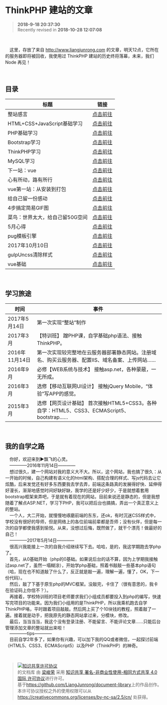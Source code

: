 # ThinkPHP 建站的文章
>  **2018-9-18 20:37:30**  
> Recently revised in **2018-10-28 12:07:08**

<br>

&emsp;这里，存放了来自 http://www.liangjunrong.com 的文章，明天12点，它所在的服务器即将被回收，我使用过 ThinkPHP 建站的历史终将落幕，未来，我们 Node 再见！

<br>

## 目录

| 标题                            | 链接                |
| ------------------------------- | ------------------- |
| 整站感言                        | [点击前往](./02.md) |
| HTML+CSS+JavaScript基础学习     | [点击前往](./03.md) |
| PHP基础学习                     | [点击前往](./04.md) |
| Bootstrap学习                   | [点击前往](./05.md) |
| ThinkPHP学习                    | [点击前往](./06.md) |
| MySQL学习                       | [点击前往](./07.md) |
| 下一站：vue                     | [点击前往](./08.md) |
| 心有所动，路有所行              | [点击前往](./09.md) |
| vue第一站：从安装到打包         | [点击前往](./10.md) |
| 给自己留一份感动                | [点击前往](./11.md) |
| 4步搞定简易GIF图                | [点击前往](./12.md) |
| 菜鸟：世界太大，给自己留50G空间 | [点击前往](./13.md) |
| 5月心得                         | [点击前往](./14.md) |
| pug模板引擎                     | [点击前往](./15.md) |
| 2017年10月10日                  | [点击前往](./16.md) |
| gulpUncss清除样式               | [点击前往](./17.md) |
| vue基础                         | [点击前往](./18.md) |

<br>

## 学习旅途
| 时间           | 事件                                                                                            |
| -------------- | ----------------------------------------------------------------------------------------------- |
| 2017年5月14日  | 第一次实现“整站”制作                                                                          |
| 2017年3月      | 【特训班】 蹭PHP课，自学基础php语法、接触ThinkPHP。                                             |
| 2016年11月14日 | 第一次实现较完整地在云服务器部署静态网站。注册域名、购买云服务器、配置IIS、域名备案、上传网站…… |
| 2016年9月      | 必修【WEB系统与技术】 接触asp.net，各种蒙蔽，一无所成。                                         |
| 2016年3月      | 选修【移动互联网UI设计】 接触jQuery Mobile，“体验”写APP的感觉。                               |
| 2015年3月      | 选修【网页设计基础】 首次接触HTML5+CSS3。各种自学：HTML5、CSS3、ECMAScript5、bootstrap……        |

<br>

## 我的自学之路
&emsp;你好，欢迎来到►飘飞的心灵。  
&emsp;————2016年11月14日————  
&emsp;想过很久，建一个网站对我的意义大不大。所以，这个网站，我也搞了很久：从一开始的时候，自己构建有语义化的html架构、搭配合理的样式、写js代码去让它炫酷，后来发觉还有好多东西要我去学去弄，前端这条路真的发展得好快、延伸得好漫长，渐渐地感觉时间好缺好缺，我学的还是好少好少，于是就想着套用bootstrap框架来弄吧，于是就有着现在的网站，目前来说还是静态的，但是我想随着了解点ASP.NET，学习下PHP，我可以把后台也搞搞，弄出一个真正意义上的整站。  
&emsp;一个人，大二开始，就慢慢地琢磨前端的东东，还ok，有时沉迷CSS样式中，学校没有很好的导师，但是网络上的各位前端前辈都是吾师；没有伙伴，但是每一次的自学都使我感到愉悦。从来，没想过后悔，既然做了，就干个漂亮！做最好的自己！  
&emsp;————2017年5月14日————  
&emsp;很高兴我能接上一次的自我介绍继续写下去。哈哈，是的，我这学期跑去学php了。  
&emsp;首先，从0基础开始（php的0基础。如果说后台的话不算，因为上学期我接触过asp.net了，虽然一塌糊涂），开始学php基础，照着书敲敲一些基本php语句（哈，现在也不知道敲了什么了，反正就是敲一遍，理解一遍，懂了，OK，下一份代码）。  
&emsp;然后，敲了下基于原生php的MVC框架。没敲完，卡住了（很有意思的，我卡在验证码上你信不？）。  
&emsp;再接着，学校特训班的项目老师要求我们小组成员都要投入到php的编写，快速写完项目的功能来。因为我们小组用的是ThinkPHP，所以我乘机跑去自学ThinkPHP咯，平时跟着项目敲敲。然后网上买了个10块钱的教程，照着敲了一遍。接着就是动手，把我原先的静态网站拿过来，分模块，修改。  
&emsp;最后，当当当当，我这个没有登录注册、不能留言、不能评论文章……只能后台管理添加文章的整站就出来啦！  
&emsp;————tips————  
&emsp;目前自学2年多了，如果你有兴趣，可以加下我的QQ或者微信，一起探讨前端（HTML5、CSS3、ECMAScript5）以及PHP（ThinkPHP）的神奇。  

<br>

> <a rel="license" href="http://creativecommons.org/licenses/by-nc-sa/4.0/"><img alt="知识共享许可协议" style="border-width:0" src="https://i.creativecommons.org/l/by-nc-sa/4.0/88x31.png" /></a><br /><span xmlns:dct="http://purl.org/dc/terms/" property="dct:title">  的文档库</span> 由 <a xmlns:cc="http://creativecommons.org/ns#" href="https://github.com/LiangJunrong/document-library" property="cc:attributionName" rel="cc:attributionURL">梁峻荣</a> 采用 <a rel="license" href="http://creativecommons.org/licenses/by-nc-sa/4.0/">知识共享 署名-非商业性使用-相同方式共享 4.0 国际 许可协议</a>进行许可。<br />基于<a xmlns:dct="http://purl.org/dc/terms/" href="https://github.com/LiangJunrong/document-library" rel="dct:source">https://github.com/LiangJunrong/document-library</a>上的作品创作。<br />本许可协议授权之外的使用权限可以从 <a xmlns:cc="http://creativecommons.org/ns#" href="https://creativecommons.org/licenses/by-nc-sa/2.5/cn/" rel="cc:morePermissions">https://creativecommons.org/licenses/by-nc-sa/2.5/cn/</a> 处获得。
